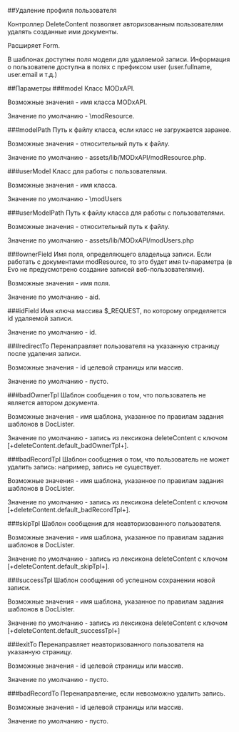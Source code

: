 ##Удаление профиля пользователя

Контроллер DeleteContent позволяет авторизованным пользователям удалять созданные ими документы.

Расширяет Form.

В шаблонах доступны поля модели для удаляемой записи. Информация о пользователе доступна в полях с префиксом user (user.fullname, user.email и т.д.)

##Параметры
###model
Класс MODxAPI.

Возможные значения - имя класса MODxAPI.

Значение по умолчанию - \modResource.

###modelPath
Путь к файлу класса, если класс не загружается заранее.

Возможные значения - относительный путь к файлу.

Значение по умолчанию - assets/lib/MODxAPI/modResource.php.

###userModel
Класс для работы с пользователями.

Возможные значения - имя класса.

Значение по умолчанию - \modUsers

###userModelPath
Путь к файлу класса для работы с пользователями.

Возможные значения - относительный путь к файлу.

Значение по умолчанию - assets/lib/MODxAPI/modUsers.php

###ownerField
Имя поля, определяющего владельца записи. Если работать с документами modResource, то это будет имя tv-параметра (в Evo не предусмотрено создание записей веб-пользователями).

Возможные значения - имя поля.

Значение по умолчанию - aid.

###idField
Имя ключа массива $_REQUEST, по которому определяется id удаляемой записи.

Значение по умолчанию - id.

###redirectTo
Перенаправляет пользователя на указанную страницу после удаления записи.

Возможные значения - id целевой страницы или массив.

Значение по умолчанию - пусто.

###badOwnerTpl
Шаблон сообщения о том, что пользователь не является автором документа.

Возможные значения - имя шаблона, указанное по правилам задания шаблонов в DocLister.

Значение по умолчанию - запись из лексикона deleteContent с ключом [+deleteContent.default_badOwnerTpl+].

###badRecordTpl
Шаблон сообщения о том, что пользователь не может удалить запись: например, запись не существует.

Возможные значения - имя шаблона, указанное по правилам задания шаблонов в DocLister.

Значение по умолчанию - запись из лексикона deleteContent с ключом [+deleteContent.default_badRecordTpl+].

###skipTpl
Шаблон сообщения для неавторизованного пользователя.

Возможные значения - имя шаблона, указанное по правилам задания шаблонов в DocLister.

Значение по умолчанию - запись из лексикона deleteContent с ключом [+deleteContent.default_skipTpl+].

###successTpl
Шаблон сообщения об успешном сохранении новой записи.

Возможные значения - имя шаблона, указанное по правилам задания шаблонов в DocLister.

Значение по умолчанию - запись из лексикона deleteContent с ключом [+deleteContent.default_successTpl+]

###exitTo
Перенаправляет неавторизованного пользователя на указанную страницу.

Возможные значения - id целевой страницы или массив.

Значение по умолчанию - пусто.

###badRecordTo
Перенаправление, если невозможно удалить запись.

Возможные значения - id целевой страницы или массив.

Значение по умолчанию - пусто.
